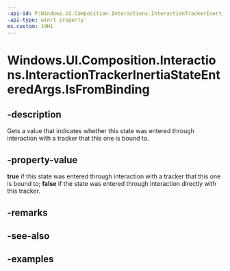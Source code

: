 ```yaml
---
-api-id: P:Windows.UI.Composition.Interactions.InteractionTrackerInertiaStateEnteredArgs.IsFromBinding
-api-type: winrt property
ms.custom: 19H1
---
```


<!-- Property syntax.
public bool IsFromBinding { get; }
-->

# Windows.UI.Composition.Interactions.InteractionTrackerInertiaStateEnteredArgs.IsFromBinding

## -description

Gets a value that indicates whether this state was entered through interaction with a tracker that this one is bound to.



## -property-value

**true** if this state was entered through interaction with a tracker that this one is bound to; **false** if the state was entered through interaction directly with this tracker.

## -remarks

## -see-also

## -examples

